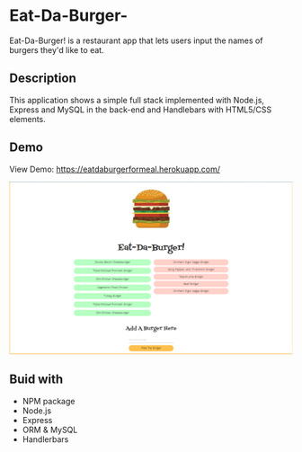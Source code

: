 # Eat-Da-Burger-
Eat-Da-Burger! is a restaurant app that lets users input the names of burgers they'd like to eat.

## Description

This application shows a simple full stack implemented with Node.js, Express and MySQL in the back-end and Handlebars with HTML5/CSS elements.

## Demo

View Demo: https://eatdaburgerformeal.herokuapp.com/

![Screen Shot](/public/images/page.PNG)

## Buid with
<ul>
  <li> NPM package </li>
  <li> Node.js </li>
  <li> Express </li>
  <li> ORM & MySQL </li>
  <li> Handlerbars </li>
